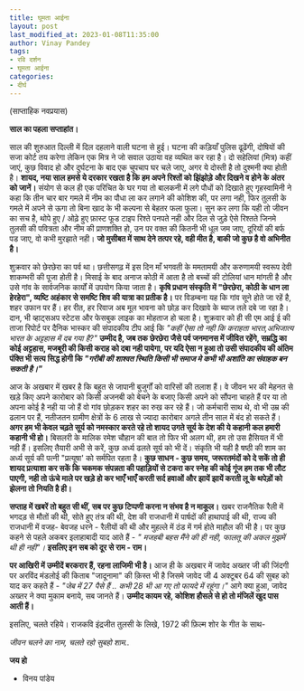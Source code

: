 ```yaml
---
title: घूमता आईना
layout: post
last_modified_at: 2023-01-08T11:35:00
author: Vinay Pandey
tags:
- रवि दर्शन
- घूमता आईना
categories:
- दीर्घ
---
```

(साप्ताहिक नवप्रयास)

**साल का पहला सप्ताहांत।**

साल की शुरुआत दिल्ली में दिल दहलाने वाली घटना से हुई। घटना की कड़ियाँ पुलिस ढूढेंगी, दोषियों की सजा कोर्ट तय करेगा लेकिन  एक मित्र ने जो सवाल उठाया वह व्यथित कर रहा है। दो सहेलियां (मित्र) कहीं जाएं, कुछ विवाद हो और दुर्घटना के बाद एक चुपचाप घर चले जाए, अगर ये दोस्ती है तो दुश्मनी क्या होती है। **शायद, नया साल हमसे ये दरकार रखता है कि हम अपने रिश्तों को झिंझोड़े और दिखने व होने के अंतर को जानें।**  संयोग से कल ही एक परिचित के घर गया तो बालकनी में लगे पौधों को दिखाते हुए गृहस्वामिनी ने कहा कि तीन चार बार गमले में नीम का पौधा ला कर लगाने की कोशिश की, पर लगा नही, फिर तुलसी के गमले में अपने से ऊगा तो बिना खाद के भी कल्पना से बेहतर फला फुला। सुन कर लगा कि यही तो जीवन का सच है, थोपे हुए / ओढ़े हुए फ़ास्ट फूड टाइप रिश्ते पनपते नही और दिल से जुड़े ऐसे रिश्तते जिनमे तुलसी की पवित्रता और नीम की प्राणशक्ति हो, उन पर वक्त की कितनी भी धूल जम जाए, दूरियों की बर्फ पड जाए, वो कभी मुरझाते नही। **जो मुसीबत में साथ देने तत्पर रहे, वही मीत है, बाकी जो कुछ है वो अभिनीत है।**

शुक्रवार को छेरछेरा का पर्व था। छत्तीसगढ़ में इस दिन माँ भगवती के ममतामयी और करुणामयी स्वरूप देवी शाकम्भरी की पूजा होती है। मिसाई के बाद अनाज कोठी में आता है तो बच्चों की टोलियां धान मांगती है और उसे गांव के सार्वजनिक कार्यों में उपयोग किया जाता है। **कृषि प्रधान संस्कृति में "छेरछेरा, कोठी के धान ला हेरहेरा", व्यष्टि अहंकार से समष्टि शिव की यात्रा का प्रतीक है।** पर विडम्बना यह कि गांव सूने होते जा रहें है, शहर उफान पर हैं। हर रीत, हर रिवाज अब मूल भावना को छोड़ कर दिखावे के ब्याज तले दबे जा रहा है। दान, भी व्हाट्सअप स्टेटस और फेसबुक लाइक का मोहताज हो चला है। शुक्रवार को ही सी एम आई ई की ताजा रिपोर्ट पर दैनिक भास्कर की संपादकीय टीप आई कि *"कहीं ऐसा तो नही कि कराहता भारत,अभिजात्य भारत के अट्टहास में दब गया है?"* **उम्मीद है, जब तक छेरछेरा जैसे पर्व जनमानस में जीवित रहेंगे, सम्रद्धि का कोई अट्टहास, मजबूरी की किसी कराह को दबा नही पायेगा, पर यदि ऐसा न हुआ तो उसी संपादकीय की अंतिम पंक्ति भी सत्य सिद्ध होगी कि *"गरीबी की शाश्वत स्थिति किसी भी समाज मे कभी भी अशांति का संवाहक बन सकती है।"*** 

आज के अखबार में खबर है कि बहुत से जापानी बुजुर्गों को वारिसों की तलाश हैं। वे जीवन भर की मेहनत से खड़े किए अपने कारोबार को किसी अजनबी को बेचने के बजाए किसी अपने को सौंपना चाहते हैं पर या तो अपना कोई है नही या जो हैं वो गांव छोड़कर शहर का रुख कर रहे हैं। जो कर्मचारी साथ थे, वो भी उम्र की ढलान पर हैं, नतीजतन ग्रामीण क्षेत्रों के 6 लाख से ज्यादा कारोबार अगले तीन साल में बंद हो सकते हैं। **अगर हम भी केवल चढ़ते सूर्य को नमस्कार करते रहे तो शायद उगते सूर्य के देश की ये कहानी कल हमारी कहानी भी हो।** बिसलरी के मालिक रमेश चौहान की बात तो फिर भी अलग थी, हम तो उस हैसियत में भी नही हैं। इसलिए तैयारी अभी से करें, कुछ अर्ध्य ढलते सूर्य को भी दें। संकृति भी यही है षष्ठी की शाम का अर्ध्य सूर्य की पत्नी "प्रत्यूषा' को सर्मपित रहता है। **कुछ साधन - कुछ समय, जरूरतमंदों को दे सकें तो ही शायद प्रत्याशा कर सकें कि  चकमक संपन्नता की पहाड़ियों से टकरा कर स्नेह की कोई गूंज हम तक भी लौट पाएगी, नही तो ऊंचे माले पर खड़े हो कर भाएँ भाएँ करती सर्द हवाओं और झायें झायें करती लू के थपेड़ों को झेलना तो नियति है ही।** 

**सप्ताह में खबरें तो बहुत सी थीं, सब पर कुछ टिप्पणी करना न संभव है न माकूल।** खबर राजनैतिक रैली में भगदड़ से मौतों की थी, सोते हुए तंत्र की थी, देश की राजधानी में पार्षदों की हाथापाई की थी, राज्य की राजधानी में वजह- बेवजह धरने - रैलीयों की थी और मुहल्ले में ठंड में गर्म होते माहौल की भी है। पर कुछ कहने से पहले अकबर इलाहाबादी याद आते हैं - *" मजहबी बहस मैंने की ही नही, फालतू की अकल मुझमें थी ही नही"।*  **इसलिए इन सब को दूर  से राम - राम।**

**पर आखिरी में उम्मीदें बरकरार हैं, रहना लाजिमी भी है।** आज ही के अखबार में जावेद अख्तर जी की जिंदगी पर अरविंद मंडलोई की किताब "जादूनामा" की क़िस्त भी है जिसमे जावेद जी 4 अक्टूबर 64 की सुबह को याद कर कहते हैं - *"जेब में 27 पैसे हैं .. कभी 28 भी आ गए तो फायदे में रहूंगा।"* आगे क्या हुआ, जावेद अख्तर ने क्या मुकाम बनाये, सब जानते हैं। **उम्मीद कायम रहे, कोशिश हौसले से हो तो मंजिलें खुद पास आती हैं।**

इसलिए, चलते रहिये। राजकवि इंद्रजीत तुलसी के लिखे, 1972 की फ़िल्म शोर के गीत के साथ-

*जीवन चलने का नाम,*
 *चलते रहो सुबहो शाम..*

**जय हो**

- विनय पांडेय


